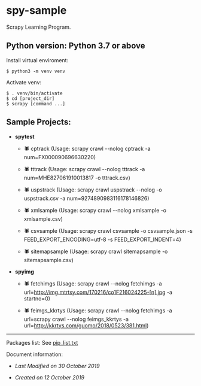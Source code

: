 # spy-sample

Scrapy Learning Program.


## Python version:  Python 3.7 or above

Install virtual enviroment:

```shell
$ python3 -m venv venv
```

Activate venv:

```shell
$ . venv/bin/activate
$ cd [project_dir]
$ scrapy [command ...]
```

## Sample Projects:


- **spytest**

    - 🕷 cptrack   (Usage: scrapy crawl --nolog cptrack -a num=FX000090696630220)

    - 🕷 tttrack   (Usage: scrapy crawl --nolog tttrack -a num=MHE827061910013817 -o tttrack.csv)

    - 🕷 uspstrack   (Usage: scrapy crawl uspstrack --nolog -o uspstrack.csv -a num=9274890983116178146826)

    - 🕷 xmlsample   (Usage: scrapy crawl --nolog xmlsample -o xmlsample.csv)

    - 🕷 csvsample   (Usage: scrapy crawl csvsample -o csvsample.json -s FEED_EXPORT_ENCODING=utf-8 -s FEED_EXPORT_INDENT=4)

    - 🕷 sitemapsample   (Usage: scrapy crawl sitemapsample -o sitemapsample.csv)


- **spyimg**

    - 🕷 fetchimgs   (Usage: scrapy crawl --nolog fetchimgs -a url=http://img.mtrtsy.com/170216/co1F216024225-[n].jpg -a startno=0)

    - 🕷 feimgs_kkrtys   (Usage: scrapy crawl --nolog fetchimgs -a url=scrapy crawl --nolog feimgs_kkrtys -a url=http://kkrtys.com/guomo/2018/0523/381.html)


---


Packages list: See [pip_list.txt](pip_list.txt)


Document information:

- *Last Modified on 30 October 2019*

- *Created on 12 October 2019*
